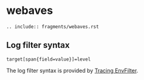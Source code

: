 # webaves

```{eval-rst}
.. include:: fragments/webaves.rst
```

## Log filter syntax

```text
target[span{field=value}]=level
```

The log filter syntax is provided by [Tracing EnvFilter](https://docs.rs/tracing-subscriber/latest/tracing_subscriber/filter/struct.EnvFilter.html).
